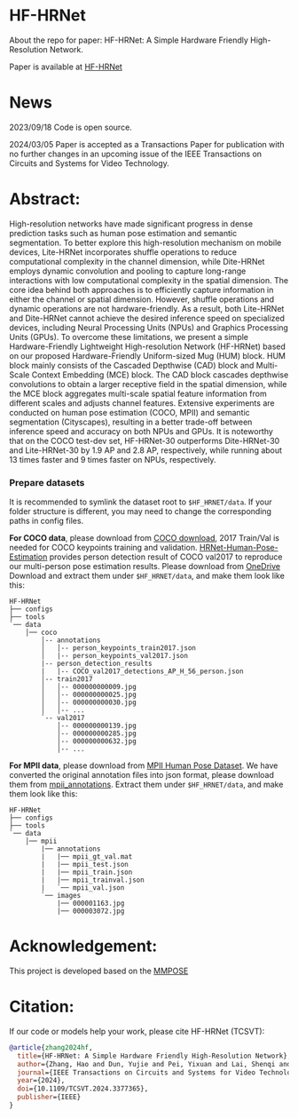 # HF-HRNet
About the repo for paper: HF-HRNet: A Simple Hardware Friendly High-Resolution Network.

Paper is available at [HF-HRNet](https://ieeexplore.ieee.org/abstract/document/10472506/)

# **News**
2023/09/18 Code is open source.

2024/03/05 Paper is accepted as a Transactions Paper for publication with no further changes in an upcoming issue of the IEEE Transactions on Circuits and Systems for Video Technology.


# **Abstract**:

High-resolution networks have made significant progress in dense prediction tasks such as human pose estimation and semantic segmentation. To better explore this high-resolution mechanism on mobile devices, Lite-HRNet incorporates shuffle operations to reduce computational complexity in the channel dimension, while Dite-HRNet employs dynamic convolution and pooling to capture long-range interactions with low computational complexity in the spatial dimension. 
The core idea behind both approaches is to efficiently capture information in either the channel or spatial dimension.
However, shuffle operations and dynamic operations are not hardware-friendly. As a result, both Lite-HRNet and Dite-HRNet cannot achieve the desired inference speed on specialized devices, including Neural Processing Units (NPUs) and Graphics Processing Units (GPUs).
To overcome these limitations, we present a simple Hardware-Friendly Lightweight High-resolution Network (HF-HRNet) based on our proposed Hardware-Friendly Uniform-sized Mug (HUM) block. HUM block mainly consists of the Cascaded Depthwise (CAD) block and Multi-Scale Context Embedding (MCE) block. The CAD block cascades depthwise convolutions to obtain a larger receptive field in the spatial dimension, while the MCE block aggregates multi-scale spatial feature information from different scales and adjusts channel features.
Extensive experiments are conducted on human pose estimation (COCO, MPII) and semantic segmentation (Cityscapes), resulting in a better trade-off between inference speed and accuracy on both NPUs and GPUs.
It is noteworthy that on the COCO test-dev set, HF-HRNet-30 outperforms Dite-HRNet-30 and Lite-HRNet-30 by 1.9 AP and 2.8 AP, respectively, while running about 13 times faster and 9 times faster on NPUs, respectively.

### Prepare datasets

It is recommended to symlink the dataset root to `$HF_HRNET/data`.
If your folder structure is different, you may need to change the corresponding paths in config files.

**For COCO data**, please download from [COCO download](http://cocodataset.org/#download), 2017 Train/Val is needed for COCO keypoints training and validation. [HRNet-Human-Pose-Estimation](https://github.com/HRNet/HRNet-Human-Pose-Estimation) provides person detection result of COCO val2017 to reproduce our multi-person pose estimation results. Please download from [OneDrive](https://1drv.ms/f/s!AhIXJn_J-blWzzDXoz5BeFl8sWM-)
Download and extract them under `$HF_HRNET/data`, and make them look like this:

```
HF-HRNet
├── configs
├── tools
`── data
    │── coco
        │-- annotations
        │   │-- person_keypoints_train2017.json
        │   |-- person_keypoints_val2017.json
        |-- person_detection_results
        |   |-- COCO_val2017_detections_AP_H_56_person.json
        │-- train2017
        │   │-- 000000000009.jpg
        │   │-- 000000000025.jpg
        │   │-- 000000000030.jpg
        │   │-- ...
        `-- val2017
            │-- 000000000139.jpg
            │-- 000000000285.jpg
            │-- 000000000632.jpg
            │-- ...

```

**For MPII data**, please download from [MPII Human Pose Dataset](http://human-pose.mpi-inf.mpg.de/).
We have converted the original annotation files into json format, please download them from [mpii_annotations](https://openmmlab.oss-cn-hangzhou.aliyuncs.com/mmpose/datasets/mpii_annotations.tar).
Extract them under `$HF_HRNET/data`, and make them look like this:

```
HF-HRNet
├── configs
├── tools
`── data
    │── mpii
        |── annotations
        |   |── mpii_gt_val.mat
        |   |── mpii_test.json
        |   |── mpii_train.json
        |   |── mpii_trainval.json
        |   `── mpii_val.json
        `── images
            |── 000001163.jpg
            |── 000003072.jpg

```


# **Acknowledgement**:
This project is developed based on the [MMPOSE](https://github.com/open-mmlab/mmpose)

# **Citation**:

If our code or models help your work, please cite HF-HRNet (TCSVT):
```BibTeX
@article{zhang2024hf,
  title={HF-HRNet: A Simple Hardware Friendly High-Resolution Network},
  author={Zhang, Hao and Dun, Yujie and Pei, Yixuan and Lai, Shenqi and Liu, Chengxu and Zhang, Kaipeng and Qian, Xueming},
  journal={IEEE Transactions on Circuits and Systems for Video Technology},
  year={2024},
  doi={10.1109/TCSVT.2024.3377365},
  publisher={IEEE}
}
```

